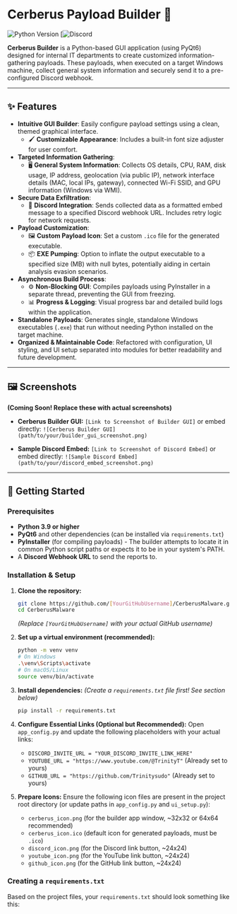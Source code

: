 # Cerberus Payload Builder 🔴

![Python Version](https://img.shields.io/badge/python-3.9%2B-blue.svg)
[![Discord](https://discord.gg/3ZSVqbbUwJ)
<!-- Replace YOUR_SERVER_ID and YOUR_DISCORD_INVITE_CODE -->
<!-- You can generate more badges here: https://shields.io/ -->

**Cerberus Builder** is a Python-based GUI application (using PyQt6) designed for internal IT departments to create customized information-gathering payloads. These payloads, when executed on a target Windows machine, collect general system information and securely send it to a pre-configured Discord webhook.

---

## ✨ Features

*   **Intuitive GUI Builder**: Easily configure payload settings using a clean, themed graphical interface.
    *   🖌️ **Customizable Appearance**: Includes a built-in font size adjuster for user comfort.
*   **Targeted Information Gathering**:
    *   🖥️ **General System Information**: Collects OS details, CPU, RAM, disk usage, IP address, geolocation (via public IP), network interface details (MAC, local IPs, gateway), connected Wi-Fi SSID, and GPU information (Windows via WMI).
*   **Secure Data Exfiltration**:
    *   💬 **Discord Integration**: Sends collected data as a formatted embed message to a specified Discord webhook URL. Includes retry logic for network requests.
*   **Payload Customization**:
    *   🖼️ **Custom Payload Icon**: Set a custom `.ico` file for the generated executable.
    *   📦 **EXE Pumping**: Option to inflate the output executable to a specified size (MB) with null bytes, potentially aiding in certain analysis evasion scenarios.
*   **Asynchronous Build Process**:
    *   ⚙️ **Non-Blocking GUI**: Compiles payloads using PyInstaller in a separate thread, preventing the GUI from freezing.
    *   📊 **Progress & Logging**: Visual progress bar and detailed build logs within the application.
*   **Standalone Payloads**: Generates single, standalone Windows executables (`.exe`) that run without needing Python installed on the target machine.
*   **Organized & Maintainable Code**: Refactored with configuration, UI styling, and UI setup separated into modules for better readability and future development.

---

## 🖼️ Screenshots

**(Coming Soon! Replace these with actual screenshots)**

*   **Cerberus Builder GUI:**
    `[Link to Screenshot of Builder GUI]` or embed directly:
    `![Cerberus Builder GUI](path/to/your/builder_gui_screenshot.png)`

*   **Sample Discord Embed:**
    `[Link to Screenshot of Discord Embed]` or embed directly:
    `![Sample Discord Embed](path/to/your/discord_embed_screenshot.png)`

---

## 🚀 Getting Started

### Prerequisites

*   **Python 3.9 or higher**
*   **PyQt6** and other dependencies (can be installed via `requirements.txt`)
*   **PyInstaller** (for compiling payloads) - The builder attempts to locate it in common Python script paths or expects it to be in your system's PATH.
*   A **Discord Webhook URL** to send the reports to.

### Installation & Setup

1.  **Clone the repository:**
    ```bash
    git clone https://github.com/[YourGitHubUsername]/CerberusMalware.git
    cd CerberusMalware
    ```
    *(Replace `[YourGitHubUsername]` with your actual GitHub username)*

2.  **Set up a virtual environment (recommended):**
    ```bash
    python -m venv venv
    # On Windows
    .\venv\Scripts\activate
    # On macOS/Linux
    source venv/bin/activate
    ```

3.  **Install dependencies:**
    *(Create a `requirements.txt` file first! See section below)*
    ```bash
    pip install -r requirements.txt
    ```

4.  **Configure Essential Links (Optional but Recommended):**
    Open `app_config.py` and update the following placeholders with your actual links:
    *   `DISCORD_INVITE_URL = "YOUR_DISCORD_INVITE_LINK_HERE"`
    *   `YOUTUBE_URL = "https://www.youtube.com/@TrinityT"` (Already set to yours)
    *   `GITHUB_URL = "https://github.com/Trinitysudo"` (Already set to yours)

5.  **Prepare Icons:**
    Ensure the following icon files are present in the project root directory (or update paths in `app_config.py` and `ui_setup.py`):
    *   `cerberus_icon.png` (for the builder app window, ~32x32 or 64x64 recommended)
    *   `cerberus_icon.ico` (default icon for generated payloads, must be `.ico`)
    *   `discord_icon.png` (for the Discord link button, ~24x24)
    *   `youtube_icon.png` (for the YouTube link button, ~24x24)
    *   `github_icon.png` (for the GitHub link button, ~24x24)

### Creating a `requirements.txt`

Based on the project files, your `requirements.txt` should look something like this:
